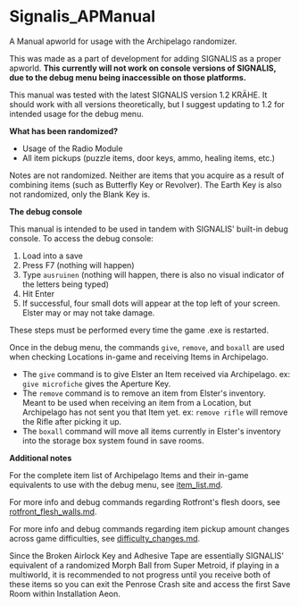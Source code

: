 # Signalis_APManual
A Manual apworld for usage with the Archipelago randomizer.

This was made as a part of development for adding SIGNALIS as a proper apworld. **This currently will not work on console versions of SIGNALIS, due to the debug menu being inaccessible on those platforms.** 

This manual was tested with the latest SIGNALIS version 1.2 KRÄHE. It should work with all versions theoretically, but I suggest updating to 1.2 for intended usage for the debug menu.

**What has been randomized?**
- Usage of the Radio Module
- All item pickups (puzzle items, door keys, ammo, healing items, etc.)

Notes are not randomized. Neither are items that you acquire as a result of combining items (such as Butterfly Key or Revolver). The Earth Key is also not randomized, only the Blank Key is.

**The debug console**

This manual is intended to be used in tandem with SIGNALIS' built-in debug console. To access the debug console:
1. Load into a save
2. Press F7 (nothing will happen)
3. Type `ausruinen` (nothing will happen, there is also no visual indicator of the letters being typed)
4. Hit Enter
5. If successful, four small dots will appear at the top left of your screen. Elster may or may not take damage.

These steps must be performed every time the game .exe is restarted.

Once in the debug menu, the commands `give`, `remove`, and `boxall` are used when checking Locations in-game and receiving Items in Archipelago.
- The `give` command is to give Elster an Item received via Archipelago. ex: `give microfiche` gives the Aperture Key.
- The `remove` command is to remove an item from Elster's inventory. Meant to be used when receiving an item from a Location, but Archipelago has not sent you that Item yet. ex: `remove rifle` will remove the Rifle after picking it up.
- The `boxall` command will move all items currently in Elster's inventory into the storage box system found in save rooms.

**Additional notes**

For the complete item list of Archipelago Items and their in-game equivalents to use with the debug menu, see [item_list.md](item_list.md).

For more info and debug commands regarding Rotfront's flesh doors, see [rotfront_flesh_walls.md](rotfront_flesh_walls.md).

For more info and debug commands regarding item pickup amount changes across game difficulties, see [difficulty_changes.md](difficulty_changes.md).

Since the Broken Airlock Key and Adhesive Tape are essentially SIGNALIS' equivalent of a randomized Morph Ball from Super Metroid, if playing in a multiworld, it is recommended to not progress until you receive both of these items so you can exit the Penrose Crash site and access the first Save Room within Installation Aeon.
